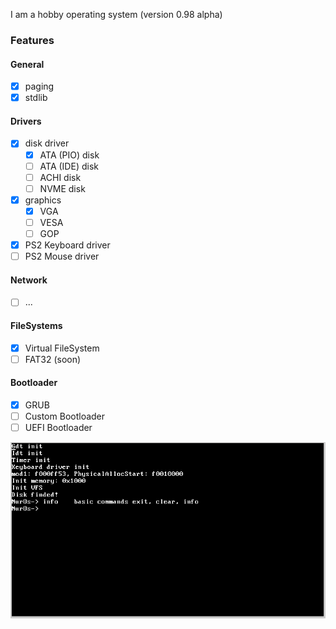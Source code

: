 I am a hobby operating system (version 0.98 alpha)

### Features

#### General
- [x] paging
- [x] stdlib

#### Drivers
- [x] disk driver
    - [x] ATA (PIO) disk
    - [ ] ATA (IDE) disk
    - [ ] ACHI disk
    - [ ] NVME disk
- [x] graphics
    - [x] VGA
    - [ ] VESA
    - [ ] GOP
- [x] PS2 Keyboard driver
- [ ] PS2 Mouse driver

#### Network
- [ ] ...

#### FileSystems
- [x] Virtual FileSystem
- [ ] FAT32 (soon)

#### Bootloader
- [x] GRUB
- [ ] Custom Bootloader
- [ ] UEFI Bootloader

![screenshot from qemu running NurOs](assets/nuros.png)